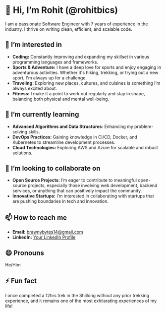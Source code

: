# 👋 Hi, I’m Rohit (@rohitbics)

I am a passionate Software Engineer with 7 years of experience in the industry. I thrive on writing clean, efficient, and scalable code. 

## 👀 I’m interested in
- **Coding:** Constantly improving and expanding my skillset in various programming languages and frameworks.
- **Sports & Adventure:** I have a deep love for sports and enjoy engaging in adventurous activities. Whether it's hiking, trekking, or trying out a new sport, I'm always up for a challenge.
- **Traveling:** Exploring new places, cultures, and cuisines is something I’m always excited about.
- **Fitness:** I make it a point to work out regularly and stay in shape, balancing both physical and mental well-being.

## 🌱 I’m currently learning
- **Advanced Algorithms and Data Structures**: Enhancing my problem-solving skills.
- **DevOps Practices:** Gaining knowledge in CI/CD, Docker, and Kubernetes to streamline development processes.
- **Cloud Technologies:** Exploring AWS and Azure for scalable and robust solutions.

## 💞️ I’m looking to collaborate on
- **Open Source Projects:** I’m eager to contribute to meaningful open-source projects, especially those involving web development, backend services, or anything that can positively impact the community.
- **Innovative Startups:** I’m interested in collaborating with startups that are pushing boundaries in tech and innovation.

## 📫 How to reach me
- **Email:** [brawnybytes14@gmail.com](mailto:brawnybytes14@gmail.com)
- **LinkedIn:** [Your LinkedIn Profile]([https://www.linkedin.com/in/your-profile](https://www.linkedin.com/in/brawnybytes/))

## 😄 Pronouns
He/Him

## ⚡ Fun fact
I once completed a 12hrs trek in the Shillong without any prior trekking experience, and it remains one of the most exhilarating experiences of my life!

<!---
rohitbics/rohitbics is a ✨ special ✨ repository because its `README.md` (this file) appears on your GitHub profile.
You can click the Preview link to take a look at your changes.
--->
